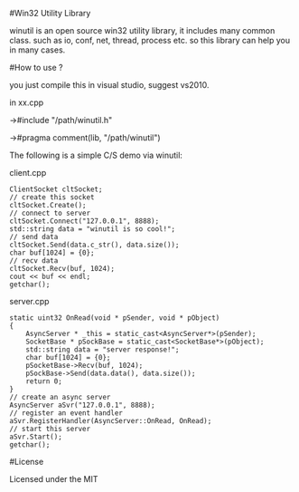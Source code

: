 
#Win32 Utility Library

winutil is an open source win32 utility library, it includes many common class.
such as io, conf, net, thread, process etc. so this library can help you in many cases.

#How to use ?

you just compile this in visual studio, suggest vs2010.

in xx.cpp

->#include "/path/winutil.h"

->#pragma comment(lib, "/path/winutil")

The following is a simple C/S demo via winutil:

client.cpp 

	ClientSocket cltSocket;
	// create this socket
	cltSocket.Create(); 
	// connect to server
	cltSocket.Connect("127.0.0.1", 8888); 
	std::string data = "winutil is so cool!"; 
	// send data 
	cltSocket.Send(data.c_str(), data.size()); 
	char buf[1024] = {0}; 
	// recv data
	cltSocket.Recv(buf, 1024); 
	cout << buf << endl; 
	getchar();

server.cpp

	static uint32 OnRead(void * pSender, void * pObject) 
	{
		AsyncServer * _this = static_cast<AsyncServer*>(pSender);
		SocketBase * pSockBase = static_cast<SocketBase*>(pObject);
		std::string data = "server response!";
		char buf[1024] = {0};
		pSocketBase->Recv(buf, 1024);
		pSockBase->Send(data.data(), data.size());
		return 0;
	}
	// create an async server 
	AsyncServer aSvr("127.0.0.1", 8888); 
	// register an event handler 
	aSvr.RegisterHandler(AsyncServer::OnRead, OnRead); 
	// start this server 
	aSvr.Start(); 
	getchar(); 

#License

Licensed under the MIT 